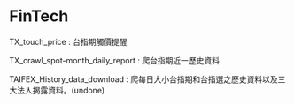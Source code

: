 # FinTech
TX_touch_price : 台指期觸價提醒

TX_crawl_spot-month_daily_report : 爬台指期近一歷史資料

TAIFEX_History_data_download : 爬每日大小台指期和台指選之歷史資料以及三大法人揭露資料。(undone)